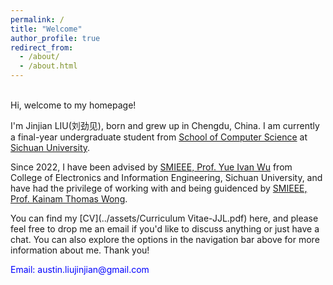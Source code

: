 ```yaml
---
permalink: /
title: "Welcome"
author_profile: true
redirect_from: 
  - /about/
  - /about.html
---
```


<br>
Hi, welcome to my homepage!

  
I'm Jinjian LIU(刘劲见), born and grew up in Chengdu, China. I am currently a final-year undergraduate student from [School of Computer Science](https://cs.scu.edu.cn/) at [Sichuan University](https://www.scu.edu.cn/).

Since 2022, I have been advised by [SMIEEE, Prof. Yue Ivan Wu](https://scholar.google.com/citations?user=3hAyJWwAAAAJ&hl=en&oi=ao) from College of Electronics and Information Engineering, Sichuan University, and have had the privilege of working with and being guidenced by [SMIEEE, Prof. Kainam Thomas Wong](https://scholar.google.com/citations?user=kCs2aSQAAAAJ&view_op=list_works&sortby=pubdate). 

<!--
My research interests include:

***Optimization, Signal Processing, Image Processing, Wireless Communications, Deep Learning and other AI related areas.***

And I am always inspired to explore and learn more about other new areas！
-->
<!--
<p style="color:blue; font-size: 20px; font-weight: bold;">
I am currently seeking PhD/MPhil positions with scholarship starting in Fall 2025! Please contact me if there're any availble positions.
</p>
-->

You can find my [CV](../assets/Curriculum Vitae-JJL.pdf) here, and please feel free to drop me an email if you'd like to discuss anything or just have a chat. You can also explore the options in the navigation bar above for more information about me. Thank you!

<p style="color:blue">
Email: austin.liujinjian@gmail.com
</p>


